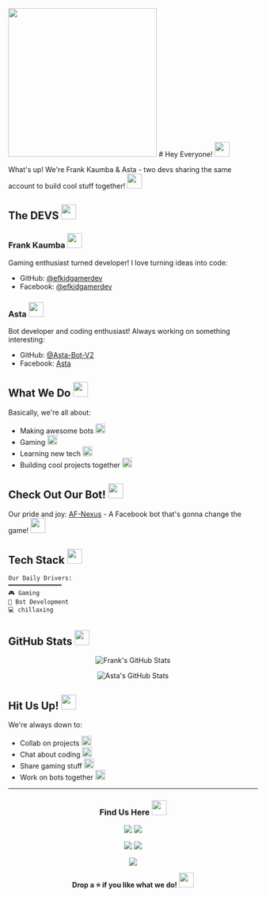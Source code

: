 <img src="https://i.ibb.co/rcM6Dnr/mrfrankofc.jpg" width="300">
# Hey Everyone! <img src="https://media.giphy.com/media/hvRJCLFzcasrR4ia7z/giphy.gif" width="30">

What's up! We're Frank Kaumba & Asta - two devs sharing the same account to build cool stuff together! <img src="https://media.giphy.com/media/WUlplcMpOCEmTGBtBW/giphy.gif" width="30">

## The DEVS <img src="https://media.giphy.com/media/cn2LKatpvy89MTVR3e/giphy.gif" width="30">

### Frank Kaumba <img src="https://media.giphy.com/media/mGcNjsfWAjY5AEZNw6/giphy.gif" width="30">
Gaming enthusiast turned developer! I love turning ideas into code:
- GitHub: [@efkidgamerdev](https://github.com/efkidgamerdev)
- Facebook: [@efkidgamerdev](https://facebook.com/efkidgamerdev)

### Asta <img src="https://media.giphy.com/media/UVG0BN8TOMKkPOJS6e/giphy.gif" width="30">
Bot developer and coding enthusiast! Always working on something interesting:
- GitHub: [@Asta-Bot-V2](https://github.com/Asta-Bot-V2)
- Facebook: [Asta](https://www.facebook.com/femi.gbemi.58)

## What We Do <img src="https://media.giphy.com/media/u4pJXYaD80n9p0vzU5/giphy.gif" width="30">

Basically, we're all about:
- Making awesome bots <img src="https://media.giphy.com/media/RbDKaczqWovIugyJmW/giphy.gif" width="20">
- Gaming <img src="https://media.giphy.com/media/12W5Sg2koWYnwA/giphy.gif" width="20">
- Learning new tech <img src="https://media.giphy.com/media/KAq5w47R9rmTuvWOWa/giphy.gif" width="20">
- Building cool projects together <img src="https://media.giphy.com/media/kH1DBkPNyZPOk0BxrM/giphy.gif" width="20">

## Check Out Our Bot! <img src="https://media.giphy.com/media/hu9xj9UtxpoY3oytsh/giphy.gif" width="30">

Our pride and joy:
[AF-Nexus](https://github.com/AF-Nexus/AF-Nexus.git) - A Facebook bot that's gonna change the game! <img src="https://media.giphy.com/media/3oKIPc07vKKaAMOaoo/giphy.gif" width="30">

## Tech Stack <img src="https://media.giphy.com/media/QssGEmpkyEOhBCb7e1/giphy.gif" width="30">

```text
Our Daily Drivers:
━━━━━━━━━━━━━━━
🎮 Gaming 
🤖 Bot Development
💻 chillaxing
```

## GitHub Stats <img src="https://media.giphy.com/media/W5eoZHPpUx9sapR0eu/giphy.gif" width="30">

<div align="center">

![Frank's GitHub Stats](https://github-readme-stats.vercel.app/api?username=efkidgamerdev&show_icons=true&theme=radical)

![Asta's GitHub Stats](https://github-readme-stats.vercel.app/api?username=Asta-Bot-V2&show_icons=true&theme=tokyonight)

</div>

## Hit Us Up! <img src="https://media.giphy.com/media/LnQjpWaON8nhr21vNW/giphy.gif" width="30">

We're always down to:
- Collab on projects <img src="https://media.giphy.com/media/gF2m2JOyGReppog8hU/giphy.gif" width="20">
- Chat about coding <img src="https://media.giphy.com/media/llKJGxQ1ESmac/giphy.gif" width="20">
- Share gaming stuff <img src="https://media.giphy.com/media/13CoXDiaCcCoyk/giphy.gif" width="20">
- Work on bots together <img src="https://media.giphy.com/media/dxn6fRlTIShoeBr69N/giphy.gif" width="20">

---

<div align="center">

### Find Us Here <img src="https://media.giphy.com/media/jOz35yxbuhvVQDKrce/giphy.gif" width="30">

[![](https://img.shields.io/badge/Frank_Kaumba-%23181717.svg?&style=for-the-badge&logo=github&logoColor=white)](https://github.com/efkidgamerdev)
[![](https://img.shields.io/badge/Frank_Kaumba-%231877F2.svg?&style=for-the-badge&logo=facebook&logoColor=white)](https://facebook.com/efkidgamerdev)

[![](https://img.shields.io/badge/Asta-%23181717.svg?&style=for-the-badge&logo=github&logoColor=white)](https://github.com/Asta-Bot-V2)
[![](https://img.shields.io/badge/Asta-%231877F2.svg?&style=for-the-badge&logo=facebook&logoColor=white)](https://www.facebook.com/femi.gbemi.58)

[![](https://img.shields.io/badge/AF_Nexus_Bot-%23181717.svg?&style=for-the-badge&logo=github&logoColor=white)](https://github.com/AF-Nexus/AF-Nexus.git)

**Drop a ⭐ if you like what we do!** <img src="https://media.giphy.com/media/NT40Ohu2kui0tUoXzg/giphy.gif" width="30">

</div>

